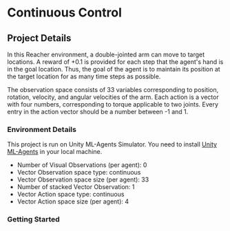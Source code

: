# Continuous Control

## Project Details

In this Reacher environment, a double-jointed arm can move to target locations. A reward of +0.1 is provided for each step that the agent's hand is in the goal location. Thus, the goal of the agent is to maintain its position at the target location for as many time steps as possible.

The observation space consists of 33 variables corresponding to position, rotation, velocity, and angular velocities of the arm. Each action is a vector with four numbers, corresponding to torque applicable to two joints. Every entry in the action vector should be a number between -1 and 1.

### Environment Details

This project is run on Unity ML-Agents Simulator. You need to install [Unity ML-Agents](https://github.com/Unity-Technologies/ml-agents/blob/master/docs/Installation.md) in your local machine.

- Number of Visual Observations (per agent): 0
- Vector Observation space type:             continuous
- Vector Observation space size (per agent): 33
- Number of stacked Vector Observation:      1
- Vector Action space type:                  continuous
- Vector Action space size (per agent):      4

### Getting Started
